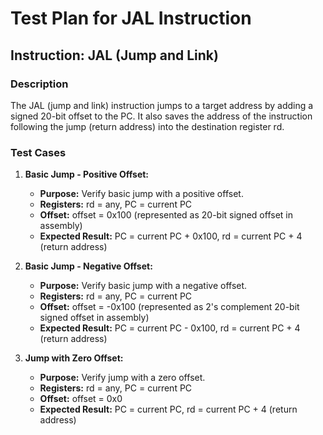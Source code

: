 # Test Plan for JAL Instruction

## Instruction: JAL (Jump and Link)

### Description
The JAL (jump and link) instruction jumps to a target address by adding a signed 20-bit offset to the PC. It also saves the address of the instruction following the jump (return address) into the destination register rd.

### Test Cases

1.  **Basic Jump - Positive Offset:**
    -   **Purpose:** Verify basic jump with a positive offset.
    -   **Registers:** rd = any, PC = current PC
    -   **Offset:** offset = 0x100 (represented as 20-bit signed offset in assembly)
    -   **Expected Result:** PC = current PC + 0x100, rd = current PC + 4 (return address)

2.  **Basic Jump - Negative Offset:**
    -   **Purpose:** Verify basic jump with a negative offset.
    -   **Registers:** rd = any, PC = current PC
    -   **Offset:** offset = -0x100 (represented as 2's complement 20-bit signed offset in assembly)
    -   **Expected Result:** PC = current PC - 0x100, rd = current PC + 4 (return address)

3.  **Jump with Zero Offset:**
    -   **Purpose:** Verify jump with a zero offset.
    -   **Registers:** rd = any, PC = current PC
    -   **Offset:** offset = 0x0
    -   **Expected Result:** PC = current PC, rd = current PC + 4 (return address)
